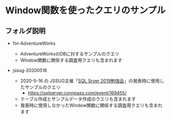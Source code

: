 # Window関数を使ったクエリのサンプル

## フォルダ説明
- for-AdventureWorks
  - AdventureWorksのDBに対するサンプルのクエリ
  - Window関数に関係する調査用クエリも含まれます

- jssug-20200516
  - 2020-5-16 の JSSUG主催「[SQL Srver 2019勉強会](https://sqlserver.connpass.com/event/169455/)」の発表時に使用したサンプルのクエリ
    - https://sqlserver.connpass.com/event/169455/
  - テーブル作成とサンプルデータ作成のクエリも含まれます
  - 発表時に使用しなかったWindow関数に関係する調査用クエリも含まれます

